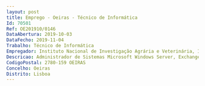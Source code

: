 ```yaml
--- 
layout: post
title: Emprego - Oeiras - Técnico de Informática
Id: 70501
Ref: OE201910/0146
DataAbertura: 2019-10-03
DataFecho: 2019-11-04
Trabalho: Técnico de Informática
Empregador: Instituto Nacional de Investigação Agrária e Veterinária, I.P.
Descricao: Administrador de Sistemas Microsoft Windows Server, Exchange Server e Active Directory (configuração, administração e troubleshooting).Virtualização em VMware e ou Hyper V (preferencial).Perfil de competências Experiência profissional comprovada nas áreas referidas Conhecimentos de Networking, Routing e Switching Conhecimentos de sistemas de monitorização Valorizada experiência em Linux Capacidade de iniciativa, dinamismo e proatividade Capacidade de trabalho em equipa.
CodigoPostal: 2780-159 OEIRAS
Concelho: Oeiras
Distrito: Lisboa
--- 
```

